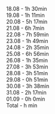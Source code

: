 18.08 -  1h  30min</br>
19.08 -  1h  11min</br>
20.08 -  5h  17min</br>
21.08 -  6h   7min</br>
22.08 -  7h  59min</br>
23.08 -  1h  49min</br>
24.08 -  2h  35min</br>
25.08 -  6h  56min</br>
26.08 -  1h  35min</br>
27.08 -  3h  53min</br>
28.08 -  3h  51min</br>
29.08 -  0h  51min</br>
30.08 -  3h  38min</br>
31.08 -  2h  17min</br>
01.09 -  0h   0min</br>
Total -   h    min 